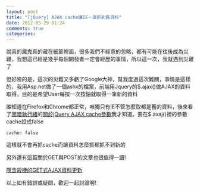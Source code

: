 ```yaml
---
layout: post
title: "[jQuery] AJAX cache讓IE一直抓到舊資料"
date: 2012-05-29 01:24
comments: true
categories: 
---
```

說真的魔鬼真的藏在細節裡面，很多我們不經意的忽略，都有可能在往後成為災難，我想這已經是幾乎每個開發者一定會經歷的事情，所以這一次，我就遇到災難了
<!--more-->

但好險的是，這次的災難又多虧了Google大神，幫我度過這次難關，事情是這樣的，我用Asp.net做了一個ashx的檔案，前端用Jquery的$.ajax()做AJAX的資料取得，目的是希望User每按一次按鈕就取得一筆新的資料

誰知道在Firefox和Chrome都正常，唯獨只有IE不管怎麼取都是舊的資料，後來看了<a href="http://blog.darkthread.net/" target="_blank">黑暗執行緒</a>的<a href="http://blog.darkthread.net/post-2009-06-03-about-jquery-ajax-cache-option.aspx" target="_blank">關於jQuery AJAX cache參數</a>我才知道，要在$.axaj()裡的參數cache設成false

	cache: false

這樣就不會再抓cache而讓資料怎麼抓都抓不到新的

另外還有這篇關於GET與POST的文章也很值得一讀!

<a href="http://blog.darkthread.net/blogs/darkthreadtw/archive/2009/04/16/dont-use-get-ajax.aspx">隱含殺機的GET式AJAX資料更新</a>


以上如有錯誤或疑問，歡迎一起討論喔!